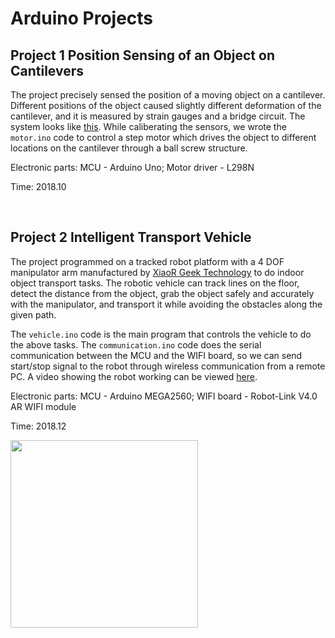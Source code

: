# Arduino Projects

## Project 1  Position Sensing of an Object on Cantilevers

The project precisely sensed the position of a moving object on a cantilever. Different positions of the object caused slightly different deformation of the cantilever, and it is measured by strain gauges and a bridge circuit. The system looks like [this](https://drive.google.com/file/d/1OnwcsgjhRVHfMfDv9uaYfL2xoI8uK0y3/view?usp=sharing). While caliberating the sensors, we wrote the `motor.ino` code to control a step motor which drives the object to different locations on the cantilever through a ball screw structure. 

Electronic parts:
MCU - Arduino Uno; Motor driver - L298N

Time:
2018.10

&emsp;

## Project 2  Intelligent Transport Vehicle

The project programmed on a tracked robot platform with a 4 DOF manipulator arm manufactured by [XiaoR Geek Technology](http://www.xiao-r.com/) to do indoor object transport tasks. The robotic vehicle can track lines on the floor, detect the distance from the object, grab the object safely and accurately with the manipulator, and transport it while avoiding the obstacles along the given path. 

The `vehicle.ino` code is the main program that controls the vehicle to do the above tasks. The `communication.ino` code does the serial communication between the MCU and the WIFI board, so we can send start/stop signal to the robot through wireless communication from a remote PC. A video showing the robot working can be viewed [here](https://drive.google.com/file/d/1RayDXMHenv-V22f0_O2Gxlh5s_V-2w1O/view?usp=sharing).

Electronic parts:
MCU - Arduino MEGA2560; WIFI board - Robot-Link V4.0 AR WIFI module

Time:
2018.12

<img src="https://github.com/tiansy97/Arduino-projects/raw/master/project%202/vehicle.png" width="300">
